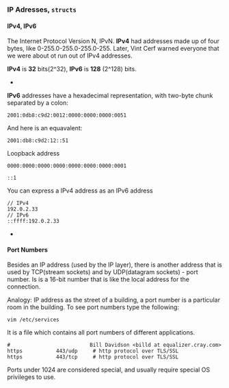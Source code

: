 ### IP Adresses, `structs`

#### IPv4, IPv6

The Internet Protocol Version N, IPvN. __IPv4__ had addresses made up of four bytes, like 0-255.0-255.0-255.0-255. Later, Vint Cerf warned everyone that we were about ot run out of IPv4 addresses.

**IPv4** is **32** bits(2^32), **IPv6** is **128** (2^128) bits.

-

**IPv6** addresses have a hexadecimal representation, with two-byte chunk separated by a colon:

`2001:0db8:c9d2:0012:0000:0000:0000:0051`

And here is an equavalent:

`2001:db8:c9d2:12::51`

Loopback address

`0000:0000:0000:0000:0000:0000:0000:0001`

`::1`

You can express a IPv4 address as an IPv6 address

```
// IPv4
192.0.2.33
// IPv6
::ffff:192.0.2.33
```

-


#### Port Numbers
Besides an IP address (used by the IP layer), there is another address that is used by TCP(stream sockets) and by UDP(datagram sockets) - port number. Is is a 16-bit number that is like the local address for the connection.

Analogy: IP address as the street of a building, a port number is a particular room in the building.
To see port numbers type the following:

`vim /etc/services`

It is a file which contains all port numbers of different applications.

```
#                          Bill Davidson <billd at equalizer.cray.com>
https           443/udp     # http protocol over TLS/SSL
https           443/tcp     # http protocol over TLS/SSL
```

Ports under 1024 are considered special, and usually require special OS privileges to use.


